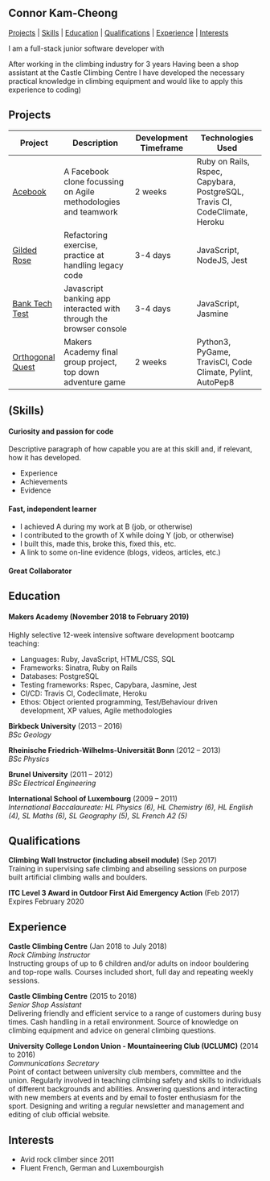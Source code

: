 ## Connor Kam-Cheong

[Projects](#projects) | [Skills](#skills) | [Education](#education) | [Qualifications](#qualifications) | [Experience](#experience) |  [Interests](#interests)

I am a full-stack junior software developer with 

After working in the climbing industry for 3 years Having been a shop assistant at the Castle Climbing Centre I have developed the necessary practical knowledge in climbing equipment and would like to apply this experience to coding)


## Projects

Project | Description | Development Timeframe | Technologies Used
------------- | ------------- | ------------- | -------------
[Acebook](https://github.com/Sindex42/acebook-team-rocket) | A Facebook clone focussing on Agile methodologies and teamwork | 2 weeks | Ruby on Rails, Rspec, Capybara, PostgreSQL, Travis CI, CodeClimate, Heroku
[Gilded Rose](https://github.com/Sindex42/gilded-rose-js) | Refactoring exercise, practice at handling legacy code | 3-4 days | JavaScript, NodeJS, Jest 
[Bank Tech Test](https://github.com/Sindex42/bank-tech-test) | Javascript banking app interacted with through the browser console | 3-4 days | JavaScript, Jasmine 
[Orthogonal Quest](https://github.com/Sindex42/orthogonal-quest) | Makers Academy final group project, top down adventure game | 2 weeks | Python3, PyGame, TravisCI, Code Climate, Pylint, AutoPep8 

## (Skills)

#### Curiosity and passion for code

Descriptive paragraph of how capable you are at this skill and, if relevant, how it has developed.

- Experience
- Achievements
- Evidence


#### Fast, independent learner

- I achieved A during my work at B (job, or otherwise)
- I contributed to the growth of X while doing Y (job, or otherwise)
- I built this, made this, broke this, fixed this, etc.
- A link to some on-line evidence (blogs, videos, articles, etc.)

#### Great Collaborator


## Education

#### Makers Academy (November 2018 to February 2019)

Highly selective 12-week intensive software development bootcamp teaching:

- Languages: Ruby, JavaScript, HTML/CSS, SQL
- Frameworks: Sinatra, Ruby on Rails
- Databases: PostgreSQL
- Testing frameworks: Rspec, Capybara, Jasmine, Jest
- CI/CD: Travis CI, Codeclimate, Heroku
- Ethos: Object oriented programming, Test/Behaviour driven development, XP values, Agile methodologies

**Birkbeck University** (2013 – 2016)  
*BSc Geology*

**Rheinische Friedrich-Wilhelms-Universität Bonn** (2012 – 2013)  
*BSc Physics*

**Brunel University** (2011 – 2012)  
*BSc Electrical Engineering*

**International School of Luxembourg** (2009 – 2011)  
*International Baccalaureate: 
HL Physics (6), HL Chemistry (6), HL English (4), SL Maths (6), SL Geography (5), SL French A2 (5)*



## Qualifications

**Climbing Wall Instructor (including abseil module)** (Sep 2017)  
Training in supervising safe climbing and abseiling sessions on purpose built artificial climbing walls and boulders.

**ITC Level 3 Award in Outdoor First Aid Emergency Action** (Feb 2017)  
Expires February 2020



## Experience

**Castle Climbing Centre** (Jan 2018 to July 2018)  
*Rock Climbing Instructor*  
Instructing groups of up to 6 children and/or adults on indoor bouldering and top-rope walls.
Courses included short, full day and repeating weekly sessions.

**Castle Climbing Centre** (2015 to 2018)  
*Senior Shop Assistant*  
Delivering friendly and efficient service to a range of customers during busy times. Cash handling in a retail environment. Source of knowledge on climbing equipment and advice on general climbing questions.

**University College London Union - Mountaineering Club (UCLUMC)** (2014 to 2016)  
*Communications Secretary*  
Point of contact between university club members, committee and the union. Regularly involved in teaching climbing safety and skills to individuals of different backgrounds and abilities. Answering questions and interacting with new members at events and by email to foster enthusiasm for the sport. Designing and writing a regular newsletter and management and editing of club official website.



## Interests
- Avid rock climber since 2011
- Fluent French, German and Luxembourgish
